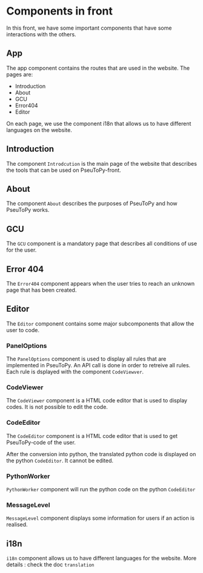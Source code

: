 # Components in front #
In this front, we have some important components that have some interactions with the others. 

## App
The app component contains the routes that are used in the website. 
The pages are:
* Introduction
* About
* GCU
* Error404
* Editor

On each page, we use the component i18n that allows us to have different languages on the website.

## Introduction
The component `Introdcution` is the main page of the website that describes the tools that can be used on PseuToPy-front.

## About 
The component `About` describes the purposes of PseuToPy and how PseuToPy works.

## GCU
The `GCU` component is a mandatory page that describes all conditions of use for the user.

## Error 404
The `Error404` component appears when the user tries to reach an unknown page that has been created.

## Editor
The `Editor` component contains some major subcomponents that allow the user to code. 

### PanelOptions
The `PanelOptions` component is used to display all rules that are implemented in PseuToPy. An API call is done in order to retreive all rules. Each rule is dsplayed with the component `CodeViewver`.

### CodeViewer 
The `CodeViewer` component is a HTML code editor that is used to display codes. It is not possible to edit the code.

### CodeEditor
The `CodeEditor` component is a HTML code editor that is used to get PseuToPy-code of the user.

After the conversion into python, the translated python code is displayed on the python `CodeEditor`. It cannot be edited.

### PythonWorker
`PythonWorker` component will run the python code on the python `CodeEditor`

### MessageLevel
`MessageLevel` component displays some information for users if an action is realised.

## i18n
`i18n` component allows us to have different languages for the website. 
More details : check the doc `translation`
